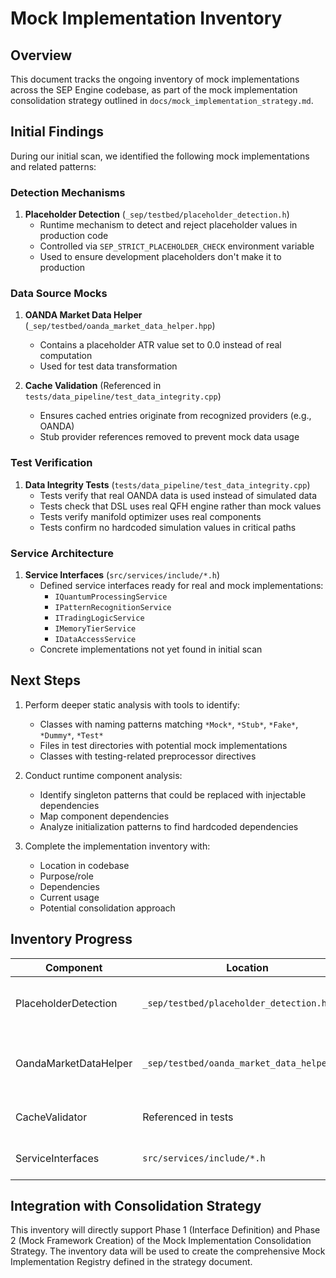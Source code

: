 # Mock Implementation Inventory

## Overview

This document tracks the ongoing inventory of mock implementations across the SEP Engine codebase, as part of the mock implementation consolidation strategy outlined in `docs/mock_implementation_strategy.md`.

## Initial Findings

During our initial scan, we identified the following mock implementations and related patterns:

### Detection Mechanisms

1. **Placeholder Detection** (`_sep/testbed/placeholder_detection.h`)
   - Runtime mechanism to detect and reject placeholder values in production code
   - Controlled via `SEP_STRICT_PLACEHOLDER_CHECK` environment variable
   - Used to ensure development placeholders don't make it to production

### Data Source Mocks

1. **OANDA Market Data Helper** (`_sep/testbed/oanda_market_data_helper.hpp`)
   - Contains a placeholder ATR value set to 0.0 instead of real computation
   - Used for test data transformation

2. **Cache Validation** (Referenced in `tests/data_pipeline/test_data_integrity.cpp`)
   - Ensures cached entries originate from recognized providers (e.g., OANDA)
   - Stub provider references removed to prevent mock data usage

### Test Verification

1. **Data Integrity Tests** (`tests/data_pipeline/test_data_integrity.cpp`)
   - Tests verify that real OANDA data is used instead of simulated data
   - Tests check that DSL uses real QFH engine rather than mock values
   - Tests verify manifold optimizer uses real components
   - Tests confirm no hardcoded simulation values in critical paths

### Service Architecture

1. **Service Interfaces** (`src/services/include/*.h`)
   - Defined service interfaces ready for real and mock implementations:
     - `IQuantumProcessingService`
     - `IPatternRecognitionService`
     - `ITradingLogicService`
     - `IMemoryTierService`
     - `IDataAccessService`
   - Concrete implementations not yet found in initial scan

## Next Steps

1. Perform deeper static analysis with tools to identify:
   - Classes with naming patterns matching `*Mock*`, `*Stub*`, `*Fake*`, `*Dummy*`, `*Test*`
   - Files in test directories with potential mock implementations
   - Classes with testing-related preprocessor directives

2. Conduct runtime component analysis:
   - Identify singleton patterns that could be replaced with injectable dependencies
   - Map component dependencies
   - Analyze initialization patterns to find hardcoded dependencies

3. Complete the implementation inventory with:
   - Location in codebase
   - Purpose/role
   - Dependencies
   - Current usage
   - Potential consolidation approach

## Inventory Progress

| Component | Location | Type | Purpose | Status |
|-----------|----------|------|---------|--------|
| PlaceholderDetection | `_sep/testbed/placeholder_detection.h` | Utility | Detect placeholder values in production | Identified |
| OandaMarketDataHelper | `_sep/testbed/oanda_market_data_helper.hpp` | Helper | Transform market data with placeholder ATR | Identified |
| CacheValidator | Referenced in tests | Validation | Validate real data providers | Updated |
| ServiceInterfaces | `src/services/include/*.h` | Interface | Define service contracts | Identified |

## Integration with Consolidation Strategy

This inventory will directly support Phase 1 (Interface Definition) and Phase 2 (Mock Framework Creation) of the Mock Implementation Consolidation Strategy. The inventory data will be used to create the comprehensive Mock Implementation Registry defined in the strategy document.
